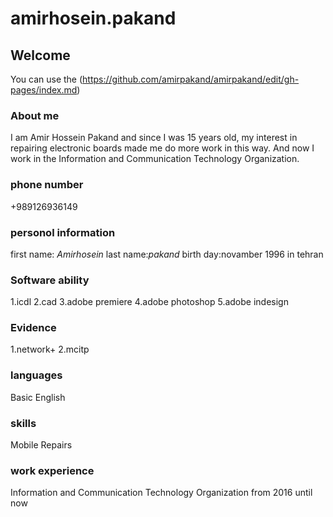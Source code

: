# amirhosein.pakand
## Welcome

You can use the (https://github.com/amirpakand/amirpakand/edit/gh-pages/index.md) 

### About me

I am Amir Hossein Pakand and since I was 15 years old, my interest in repairing electronic boards made me do more work in this way.
And now I work in the Information and Communication Technology Organization.


### phone number

 +989126936149

### personol information 
first name: *Amirhosein*
last name:*pakand*
birth day:novamber 1996 in tehran

### Software ability
1.icdl
2.cad
3.adobe premiere
4.adobe photoshop
5.adobe indesign

### Evidence
1.network+
2.mcitp

### languages
Basic English

### skills
Mobile Repairs

### work experience
Information and Communication Technology Organization from 2016 until now


